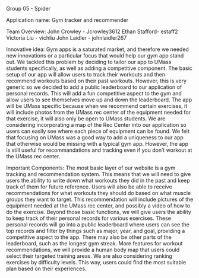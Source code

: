 Group 05 - Spider 

Application name: 
Gym tracker and recommender 


Team Overview: 
John Crowley - Jcrowley3612
Ethan Stafford- estaff2
Victoria Liu - vichliu
John Laidler - johnlaidler267

Innovative idea: 
	Gym apps is a saturated market, and therefore we needed new innovations or a particular focus that would help our gym app stand out. We tackled this problem by deciding to tailor our app to UMass students specifically, as well as adding a competitive component. The basic setup of our app will allow users to track their workouts and then recommend workouts based on their past workouts. However, this is very generic so we decided to add a public leaderboard to our application of personal records. This will add a fun competitive aspect to the gym and allow users to see themselves move up and down the leaderboard. 
	The app will be UMass specific because when we recommend certain exercises, it will include photos from the UMass rec center of the equipment needed for that exercise, it will also only be open to UMass students. We are considering incorporating a map of the Rec Center into our application so users can easily see where each piece of equipment can be found. We felt that focusing on UMass was a good way to add a uniqueness to our app that otherwise would be missing with a typical gym app. However, the app is still useful for recommandations and tracking even if you don’t workout at the UMass rec center. 

Important Components: 
	The most basic layer of our website is a gym tracking and recommendation system. This means that we will need to give users the ability to write down what workouts they did in the past and keep track of them for future reference. Users will also be able to receive recommendations for what workouts they should do based on what muscle groups they want to target. This recommendation will include pictures of the equipment needed at the UMass rec center, and possibly a video of how to do the exercise. 
	Beyond those basic functions, we will give users the ability to keep track of their personal records for various exercises. These personal records will go into a public leaderboard where users can see the top records and filter by things such as major, year, and goal, providing a competitive aspect to the app. There may also be other parts of the leaderboard, such as the longest gym streak. 
	More features for workout recommendations, we will provide a human body map that users could select their targeted training areas. We are also considering  ranking exercises by difficulty levels. This way, users could find the most suitable plan based on their experiences.  

	